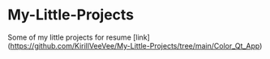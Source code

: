 # My-Little-Projects
Some of my little projects for resume 
[link] (https://github.com/KirillVeeVee/My-Little-Projects/tree/main/Color_Qt_App)
